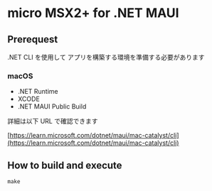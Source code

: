 # micro MSX2+ for .NET MAUI

## Prerequest

.NET CLI を使用して アプリを構築する環境を準備する必要があります

### macOS

- .NET Runtime
- XCODE
- .NET MAUI Public Build

詳細は以下 URL で確認できます

[https://learn.microsoft.com/dotnet/maui/mac-catalyst/cli](https://learn.microsoft.com/dotnet/maui/mac-catalyst/cli)

## How to build and execute

```
make
```
